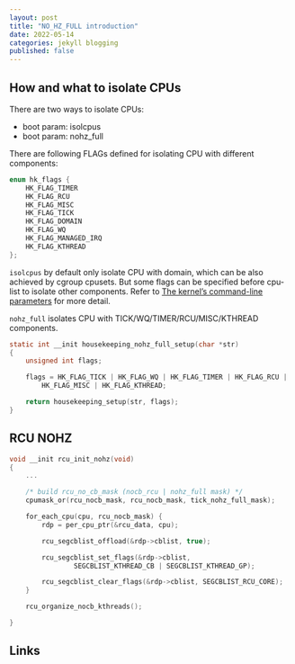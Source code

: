```yaml
---
layout: post
title: "NO_HZ_FULL introduction"
date: 2022-05-14
categories: jekyll blogging
published: false
---
```


## How and what to isolate CPUs

There are two ways to isolate CPUs:
- boot param: isolcpus
- boot param: nohz_full

There are following FLAGs defined for isolating CPU with different components:
```c
enum hk_flags {
    HK_FLAG_TIMER
    HK_FLAG_RCU
    HK_FLAG_MISC
    HK_FLAG_TICK
    HK_FLAG_DOMAIN
    HK_FLAG_WQ
    HK_FLAG_MANAGED_IRQ
    HK_FLAG_KTHREAD
};
```

`isolcpus` by default only isolate CPU with domain, which can be also achieved by cgroup cpusets. But some flags can be specified before cpu-list to isolate other components. Refer to [The kernel’s command-line parameters](https://www.kernel.org/doc/html/latest/admin-guide/kernel-parameters.html) for more detail.

`nohz_full` isolates CPU with TICK/WQ/TIMER/RCU/MISC/KTHREAD components.
```c
static int __init housekeeping_nohz_full_setup(char *str)
{
    unsigned int flags;

    flags = HK_FLAG_TICK | HK_FLAG_WQ | HK_FLAG_TIMER | HK_FLAG_RCU |
        HK_FLAG_MISC | HK_FLAG_KTHREAD;

    return housekeeping_setup(str, flags);
}
```

## RCU NOHZ

```c
void __init rcu_init_nohz(void)
{
    ...

    /* build rcu_no_cb_mask (nocb_rcu | nohz_full mask) */
    cpumask_or(rcu_nocb_mask, rcu_nocb_mask, tick_nohz_full_mask);

    for_each_cpu(cpu, rcu_nocb_mask) {
        rdp = per_cpu_ptr(&rcu_data, cpu);

        rcu_segcblist_offload(&rdp->cblist, true);

        rcu_segcblist_set_flags(&rdp->cblist,
                SEGCBLIST_KTHREAD_CB | SEGCBLIST_KTHREAD_GP);

        rcu_segcblist_clear_flags(&rdp->cblist, SEGCBLIST_RCU_CORE);
    }

    rcu_organize_nocb_kthreads();

}
```


## Links


